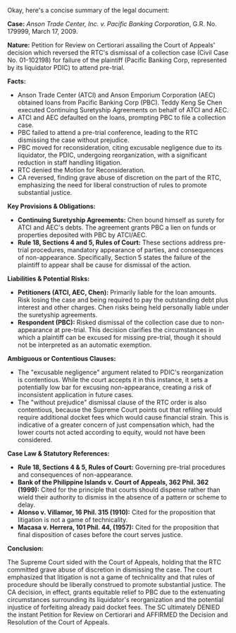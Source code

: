 Okay, here's a concise summary of the legal document:

**Case:** *Anson Trade Center, Inc. v. Pacific Banking Corporation*, G.R. No. 179999, March 17, 2009.

**Nature:** Petition for Review on Certiorari assailing the Court of Appeals' decision which reversed the RTC's dismissal of a collection case (Civil Case No. 01-102198) for failure of the plaintiff (Pacific Banking Corp, represented by its liquidator PDIC) to attend pre-trial.

**Facts:**

*   Anson Trade Center (ATCI) and Anson Emporium Corporation (AEC) obtained loans from Pacific Banking Corp (PBC). Teddy Keng Se Chen executed Continuing Suretyship Agreements on behalf of ATCI and AEC.
*   ATCI and AEC defaulted on the loans, prompting PBC to file a collection case.
*   PBC failed to attend a pre-trial conference, leading to the RTC dismissing the case without prejudice.
*   PBC moved for reconsideration, citing excusable negligence due to its liquidator, the PDIC, undergoing reorganization, with a significant reduction in staff handling litigation.
*   RTC denied the Motion for Reconsideration.
*   CA reversed, finding grave abuse of discretion on the part of the RTC, emphasizing the need for liberal construction of rules to promote substantial justice.

**Key Provisions & Obligations:**

*   **Continuing Suretyship Agreements:** Chen bound himself as surety for ATCI and AEC's debts. The agreement grants PBC a lien on funds or properties deposited with PBC by ATCI/AEC.
*   **Rule 18, Sections 4 and 5, Rules of Court:** These sections address pre-trial procedures, mandatory appearance of parties, and consequences of non-appearance.  Specifically, Section 5 states the failure of the plaintiff to appear shall be cause for dismissal of the action.

**Liabilities & Potential Risks:**

*   **Petitioners (ATCI, AEC, Chen):** Primarily liable for the loan amounts. Risk losing the case and being required to pay the outstanding debt plus interest and other charges. Chen risks being held personally liable under the suretyship agreements.
*   **Respondent (PBC):**  Risked dismissal of the collection case due to non-appearance at pre-trial. This decision clarifies the circumstances in which a plaintiff can be excused for missing pre-trial, though it should not be interpreted as an automatic exemption.

**Ambiguous or Contentious Clauses:**

*   The "excusable negligence" argument related to PDIC's reorganization is contentious. While the court accepts it in this instance, it sets a potentially low bar for excusing non-appearance, creating a risk of inconsistent application in future cases.
*   The "without prejudice" dismissal clause of the RTC order is also contentious, because the Supreme Court points out that refiling would require additional docket fees which would cause financial strain. This is indicative of a greater concern of just compensation which, had the lower courts not acted according to equity, would not have been considered.

**Case Law & Statutory References:**

*   **Rule 18, Sections 4 & 5, Rules of Court:**  Governing pre-trial procedures and consequences of non-appearance.
*   **Bank of the Philippine Islands v. Court of Appeals, 362 Phil. 362 (1999):**  Cited for the principle that courts should dispense rather than wield their authority to dismiss in the absence of a pattern or scheme to delay.
*   **Alonso v. Villamor, 16 Phil. 315 (1910):**  Cited for the proposition that litigation is not a game of technicality.
* **Macasa v. Herrera, 101 Phil. 44, (1957):** Cited for the proposition that final disposition of cases before the court serves justice.

**Conclusion:**

The Supreme Court sided with the Court of Appeals, holding that the RTC committed grave abuse of discretion in dismissing the case. The court emphasized that litigation is not a game of technicality and that rules of procedure should be liberally construed to promote substantial justice. The CA decision, in effect, grants equitable relief to PBC due to the extenuating circumstances surrounding its liquidator's reorganization and the potential injustice of forfeiting already paid docket fees. The SC ultimately DENIED the instant Petition for Review on Certiorari and AFFIRMED the Decision and Resolution of the Court of Appeals.
